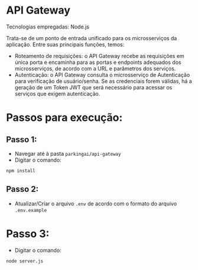 # API Gateway
Tecnologias empregadas: Node.js

Trata-se de um ponto de entrada unificado para os microsserviços da aplicação. 
Entre suas principais funções, temos:
* Roteamento de requisições: o API Gateway recebe as requisições em única porta e encaminha para as portas e endpoints adequados dos microsserviços, de acordo com a URL e parâmetros dos serviços.
* Autenticação: o API Gateway consulta o microsserviço de Autenticação para verificação de usuário/senha.
Se as credenciais forem válidas, há a geração de um Token JWT que será necessário para acessar os serviços que exigem autenticação.

# Passos para execução:

## Passo 1:
* Navegar até à pasta `parkingai/api-gateway`
* Digitar o comando:
```bash
npm install
```
## Passo 2:
* Atualizar/Criar o arquivo `.env` de acordo com o formato do arquivo `.env.example`

# Passo 3:
* Digitar o comando:
```bash
node server.js
```